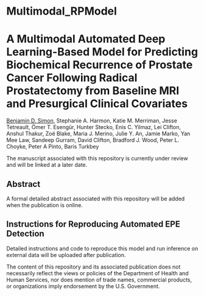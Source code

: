 # Multimodal_RPModel

# A Multimodal Automated Deep Learning-Based Model for Predicting Biochemical Recurrence of Prostate Cancer Following Radical Prostatectomy from Baseline MRI and Presurgical Clinical Covariates
[Benjamin D. Simon](https://www.linkedin.com/in/benjamin-dabora-simon/), Stephanie A. Harmon, Katie M. Merriman, Jesse Tetreault, Ömer T. Esengür, Hunter Stecko, Enis C. Yilmaz, Lei Clifton, Anshul Thakur, Zoë Blake, Maria J. Merino, Julie Y. An, Jamie Marko, Yan Mee Law, Sandeep Gurram, David Clifton, Bradford J. Wood, Peter L. Choyke, Peter A Pinto, Baris Turkbey

The manuscript associated with this repository is currently under review and will be linked at a later date.

## Abstract
A formal detailed abstract associated with this repository will be added when the publication is online.


## Instructions for Reproducing Automated EPE Detection
Detailed instructions and code to reproduce this model and run inference on external data will be uploaded after publication.

The content of this repository and its associated publication does not necessarily reflect the views or policies of the Department of Health and Human Services, nor does mention of trade names, commercial products, or organizations imply endorsement by the U.S. Government. 